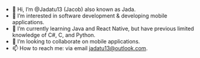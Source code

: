- 👋 Hi, I’m @Jadatu13 (Jacob) also known as Jada.
- 👀 I’m interested in software development & developing mobile applications.
- 🌱 I’m currently learning Java and React Native, but have previous limited knowledge of C#, C, and Python.
- 💞️ I’m looking to collaborate on mobile applications.
- 📫 How to reach me: via email jadatu13@outlook.com.

<!---
Jadatu13/Jadatu13 is a ✨ special ✨ repository because its `README.md` (this file) appears on your GitHub profile.
You can click the Preview link to take a look at your changes.
--->
